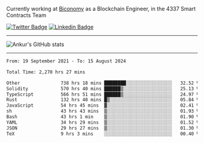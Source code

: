 Currently working at [Biconomy](https://biconomy.io/) as a Blockchain Engineer, in the 4337 Smart Contracts Team

 [![Twitter Badge](https://img.shields.io/badge/-@ankurdubey521-1ca0f1?style=flat-square&labelColor=1ca0f1&logo=twitter&logoColor=white&link=https://twitter.com/ankurdubey521)](https://twitter.com/ankurdubey521) [![Linkedin Badge](https://img.shields.io/badge/-ankurdubey521-blue?style=flat-square&logo=Linkedin&logoColor=white&link=https://www.linkedin.com/in/ankurdubey521/)](https://www.linkedin.com/in/ankurdubey521/)

<hr/>

![Ankur's GitHub stats](https://github-readme-stats.vercel.app/api?username=ankurdubey521&count_private=true&theme=radical)

<hr/>

<!--START_SECTION:waka-->

```txt
From: 19 September 2021 - To: 15 August 2024

Total Time: 2,270 hrs 27 mins

Other               738 hrs 18 mins ████████░░░░░░░░░░░░░░░░░   32.52 %
Solidity            570 hrs 40 mins ██████▒░░░░░░░░░░░░░░░░░░   25.13 %
TypeScript          566 hrs 51 mins ██████▒░░░░░░░░░░░░░░░░░░   24.97 %
Rust                132 hrs 40 mins █▒░░░░░░░░░░░░░░░░░░░░░░░   05.84 %
JavaScript          54 hrs 45 mins  ▓░░░░░░░░░░░░░░░░░░░░░░░░   02.41 %
sh                  43 hrs 43 mins  ▒░░░░░░░░░░░░░░░░░░░░░░░░   01.93 %
Bash                43 hrs 1 min    ▒░░░░░░░░░░░░░░░░░░░░░░░░   01.90 %
YAML                34 hrs 29 mins  ▒░░░░░░░░░░░░░░░░░░░░░░░░   01.52 %
JSON                29 hrs 27 mins  ▒░░░░░░░░░░░░░░░░░░░░░░░░   01.30 %
TeX                 9 hrs 3 mins    ░░░░░░░░░░░░░░░░░░░░░░░░░   00.40 %
```

<!--END_SECTION:waka-->
